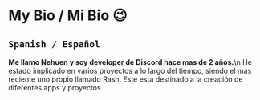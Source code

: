 # My Bio / Mi Bio 😉
## `Spanish / Español`
__Me llamo Nehuen y soy developer de Discord hace mas de 2 años.__\n
He estado implicado en varios proyectos a lo largo del tiempo, siendo el mas reciente uno propio llamado Rash. Este esta destinado a la creación de diferentes apps y proyectos.



